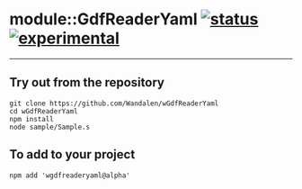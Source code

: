 
# module::GdfReaderYaml  [![status](https://github.com/Wandalen/wGdfReaderYaml/workflows/publish/badge.svg)](https://github.com/Wandalen/wGdfReaderYaml/actions?query=workflow%3Apublish) [![experimental](https://img.shields.io/badge/stability-experimental-orange.svg)](https://github.com/emersion/stability-badges#experimental)

___

## Try out from the repository
```
git clone https://github.com/Wandalen/wGdfReaderYaml
cd wGdfReaderYaml
npm install
node sample/Sample.s
```

## To add to your project
```
npm add 'wgdfreaderyaml@alpha'
```




